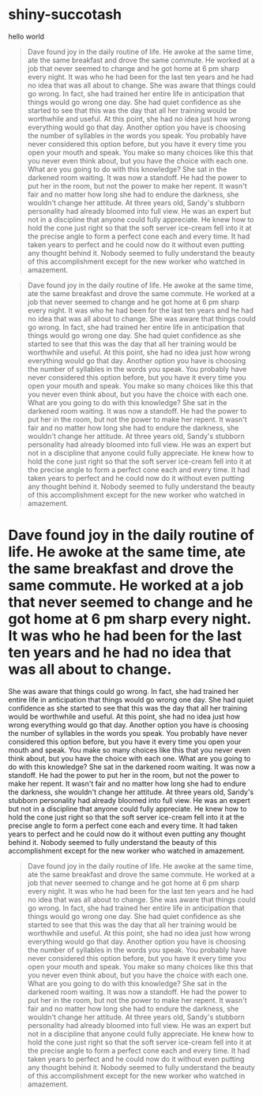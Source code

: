 # shiny-succotash
hello world
> Dave found joy in the daily routine of life. He awoke at the same time, ate the same breakfast and drove the same commute. He worked at a job that never seemed to change and he got home at 6 pm sharp every night. It was who he had been for the last ten years and he had no idea that was all about to change.
She was aware that things could go wrong. In fact, she had trained her entire life in anticipation that things would go wrong one day. She had quiet confidence as she started to see that this was the day that all her training would be worthwhile and useful. At this point, she had no idea just how wrong everything would go that day.
Another option you have is choosing the number of syllables in the words you speak. You probably have never considered this option before, but you have it every time you open your mouth and speak. You make so many choices like this that you never even think about, but you have the choice with each one. What are you going to do with this knowledge?
She sat in the darkened room waiting. It was now a standoff. He had the power to put her in the room, but not the power to make her repent. It wasn't fair and no matter how long she had to endure the darkness, she wouldn't change her attitude. At three years old, Sandy's stubborn personality had already bloomed into full view.
He was an expert but not in a discipline that anyone could fully appreciate. He knew how to hold the cone just right so that the soft server ice-cream fell into it at the precise angle to form a perfect cone each and every time. It had taken years to perfect and he could now do it without even putting any thought behind it. Nobody seemed to fully understand the beauty of this accomplishment except for the new worker who watched in amazement.

> Dave found joy in the daily routine of life. He awoke at the same time, ate the same breakfast and drove the same commute. He worked at a job that never seemed to change and he got home at 6 pm sharp every night. It was who he had been for the last ten years and he had no idea that was all about to change.
She was aware that things could go wrong. In fact, she had trained her entire life in anticipation that things would go wrong one day. She had quiet confidence as she started to see that this was the day that all her training would be worthwhile and useful. At this point, she had no idea just how wrong everything would go that day.
Another option you have is choosing the number of syllables in the words you speak. You probably have never considered this option before, but you have it every time you open your mouth and speak. You make so many choices like this that you never even think about, but you have the choice with each one. What are you going to do with this knowledge?
She sat in the darkened room waiting. It was now a standoff. He had the power to put her in the room, but not the power to make her repent. It wasn't fair and no matter how long she had to endure the darkness, she wouldn't change her attitude. At three years old, Sandy's stubborn personality had already bloomed into full view.
He was an expert but not in a discipline that anyone could fully appreciate. He knew how to hold the cone just right so that the soft server ice-cream fell into it at the precise angle to form a perfect cone each and every time. It had taken years to perfect and he could now do it without even putting any thought behind it. Nobody seemed to fully understand the beauty of this accomplishment except for the new worker who watched in amazement.

# Dave found joy in the daily routine of life. He awoke at the same time, ate the same breakfast and drove the same commute. He worked at a job that never seemed to change and he got home at 6 pm sharp every night. It was who he had been for the last ten years and he had no idea that was all about to change.
She was aware that things could go wrong. In fact, she had trained her entire life in anticipation that things would go wrong one day. She had quiet confidence as she started to see that this was the day that all her training would be worthwhile and useful. At this point, she had no idea just how wrong everything would go that day.
Another option you have is choosing the number of syllables in the words you speak. You probably have never considered this option before, but you have it every time you open your mouth and speak. You make so many choices like this that you never even think about, but you have the choice with each one. What are you going to do with this knowledge?
She sat in the darkened room waiting. It was now a standoff. He had the power to put her in the room, but not the power to make her repent. It wasn't fair and no matter how long she had to endure the darkness, she wouldn't change her attitude. At three years old, Sandy's stubborn personality had already bloomed into full view.
He was an expert but not in a discipline that anyone could fully appreciate. He knew how to hold the cone just right so that the soft server ice-cream fell into it at the precise angle to form a perfect cone each and every time. It had taken years to perfect and he could now do it without even putting any thought behind it. Nobody seemed to fully understand the beauty of this accomplishment except for the new worker who watched in amazement.

> Dave found joy in the daily routine of life. He awoke at the same time, ate the same breakfast and drove the same commute. He worked at a job that never seemed to change and he got home at 6 pm sharp every night. It was who he had been for the last ten years and he had no idea that was all about to change.
She was aware that things could go wrong. In fact, she had trained her entire life in anticipation that things would go wrong one day. She had quiet confidence as she started to see that this was the day that all her training would be worthwhile and useful. At this point, she had no idea just how wrong everything would go that day.
Another option you have is choosing the number of syllables in the words you speak. You probably have never considered this option before, but you have it every time you open your mouth and speak. You make so many choices like this that you never even think about, but you have the choice with each one. What are you going to do with this knowledge?
She sat in the darkened room waiting. It was now a standoff. He had the power to put her in the room, but not the power to make her repent. It wasn't fair and no matter how long she had to endure the darkness, she wouldn't change her attitude. At three years old, Sandy's stubborn personality had already bloomed into full view.
He was an expert but not in a discipline that anyone could fully appreciate. He knew how to hold the cone just right so that the soft server ice-cream fell into it at the precise angle to form a perfect cone each and every time. It had taken years to perfect and he could now do it without even putting any thought behind it. Nobody seemed to fully understand the beauty of this accomplishment except for the new worker who watched in amazement.
>
> 
